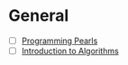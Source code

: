 # General

- [ ] [Programming Pearls](/general/book-programming-pearls)
- [ ] [Introduction to Algorithms](/general/introduction-to-algorithms)

